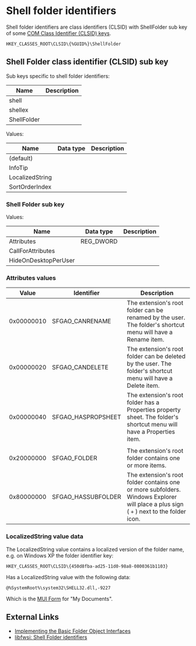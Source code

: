 # Shell folder identifiers

Shell folder identifiers are class identifiers (CLSID) with ShellFolder sub
key of some [COM Class Identifier (CLSID) keys](https://winreg-kb.readthedocs.io/en/latest/sources/system-keys/COM-class-identifiers.html).

```
HKEY_CLASSES_ROOT\CLSID\{%GUID%}\ShellFolder
```

## Shell Folder class identifier (CLSID) sub key

Sub keys specific to shell folder identifiers:

Name | Description
--- | ---
shell |
shellex |
ShellFolder |

Values:

Name | Data type | Description
--- | --- | ---
(default) | |
InfoTip | |
LocalizedString | |
SortOrderIndex | |

### Shell Folder sub key

Values:

Name | Data type | Description
--- | --- | ---
Attributes | REG_DWORD |
CallForAttributes | |
HideOnDesktopPerUser | |

### Attributes values

Value | Identifier | Description
--- | --- | ---
0x00000010 | SFGAO_CANRENAME | The extension's root folder can be renamed by the user. The folder's shortcut menu will have a Rename item.
0x00000020 | SFGAO_CANDELETE | The extension's root folder can be deleted by the user. The folder's shortcut menu will have a Delete item.
0x00000040 | SFGAO_HASPROPSHEET | The extension's root folder has a Properties property sheet. The folder's shortcut menu will have a Properties item.
| |
0x20000000 | SFGAO_FOLDER | The extension's root folder contains one or more items.
0x80000000 | SFGAO_HASSUBFOLDER | The extension's root folder contains one or more subfolders. Windows Explorer will place a plus sign ( `+` ) next to the folder icon.

### LocalizedString value data

The LocalizedString value contains a localized version of the folder name, e.g.
on Windows XP the folder identifier key:

```
HKEY_CLASSES_ROOT\CLSID\{450d8fba-ad25-11d0-98a8-0800361b1103}
```

Has a LocalizedString value with the following data:

```
@%SystemRoot%\system32\SHELL32.dll,-9227
```

Which is the [MUI Form](https://winreg-kb.readthedocs.io/en/latest/sources/windows-registry/MUI-form.html)
for "My Documents".

## External Links

* [Implementing the Basic Folder Object Interfaces](https://learn.microsoft.com/en-us/previous-versions/windows/desktop/legacy/cc144093(v=vs.85))
* [libfwsi: Shell Folder identifiers](https://github.com/libyal/libfwsi/wiki/Shell-Folder-identifiers)

